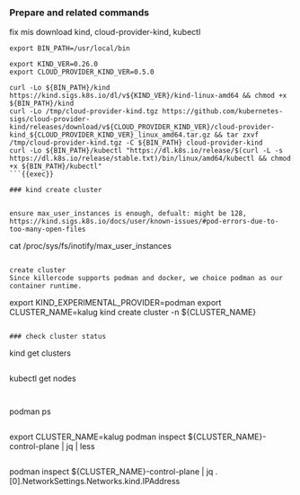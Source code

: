 ### Prepare and related commands
fix mis
download kind, cloud-provider-kind, kubectl

```
export BIN_PATH=/usr/local/bin

export KIND_VER=0.26.0
export CLOUD_PROVIDER_KIND_VER=0.5.0

curl -Lo ${BIN_PATH}/kind https://kind.sigs.k8s.io/dl/v${KIND_VER}/kind-linux-amd64 && chmod +x ${BIN_PATH}/kind
curl -Lo /tmp/cloud-provider-kind.tgz https://github.com/kubernetes-sigs/cloud-provider-kind/releases/download/v${CLOUD_PROVIDER_KIND_VER}/cloud-provider-kind_${CLOUD_PROVIDER_KIND_VER}_linux_amd64.tar.gz && tar zxvf /tmp/cloud-provider-kind.tgz -C ${BIN_PATH} cloud-provider-kind
curl -Lo ${BIN_PATH}/kubectl "https://dl.k8s.io/release/$(curl -L -s https://dl.k8s.io/release/stable.txt)/bin/linux/amd64/kubectl && chmod +x ${BIN_PATH}/kubectl"
```{{exec}}

### kind create cluster


ensure max_user_instances is enough, defualt: might be 128, https://kind.sigs.k8s.io/docs/user/known-issues/#pod-errors-due-to-too-many-open-files
```
cat /proc/sys/fs/inotify/max_user_instances
```{{exec}}

create cluster
Since killercode supports podman and docker, we choice podman as our container runtime.

```
export KIND_EXPERIMENTAL_PROVIDER=podman
export CLUSTER_NAME=kalug
kind create cluster -n ${CLUSTER_NAME}
```{{exec}}

### check cluster status

```
kind get clusters
```{{exec}}

```
kubectl get nodes
```
  
```
podman ps
```

```
export CLUSTER_NAME=kalug
podman inspect ${CLUSTER_NAME}-control-plane | jq | less
```

```
podman inspect ${CLUSTER_NAME}-control-plane | jq  .[0].NetworkSettings.Networks.kind.IPAddress
```
